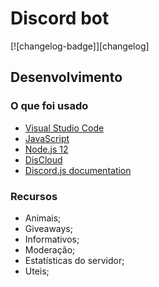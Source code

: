 # Discord bot

[![changelog-badge]][changelog]

## Desenvolvimento
### O que foi usado

- [Visual Studio Code]
- [JavaScript]
- [Node.js 12]
- [DisCloud]
- [Discord.js documentation]

### Recursos

- Animais;
- Giveaways;
- Informativos;
- Moderação;
- Estatísticas do servidor;
- Uteis;

[JavaScript]: https://devdocs.io/javascript/
[Node.js 12]: https://nodejs.org/en/download/
[DisCloud]: https://discloudbot.com/
[Discord.js documentation]: https://discord.js.org/
[Visual Studio Code]: https://code.visualstudio.com/